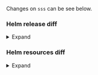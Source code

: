 Changes on `sss` can be see below.

### Helm release diff

<details><summary>Expand</summary>

  ```diff

  ```

</details>

### Helm resources diff

<details><summary>Expand</summary>

```diff


```

</details>
